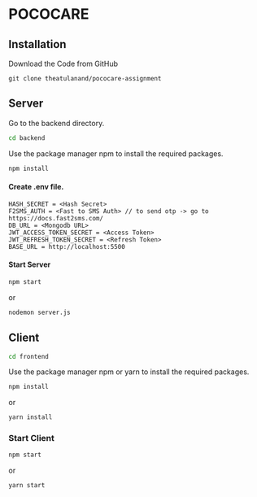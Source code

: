 # POCOCARE

## Installation

Download the Code from GitHub

```git
git clone theatulanand/pococare-assignment
```

## Server

Go to the backend directory.

```cmd
cd backend
```

Use the package manager npm to install the required packages.

```cmd
npm install
```

#### Create .env file.

```.env
HASH_SECRET = <Hash Secret>
F2SMS_AUTH = <Fast to SMS Auth> // to send otp -> go to https://docs.fast2sms.com/
DB_URL = <Mongodb URL>
JWT_ACCESS_TOKEN_SECRET = <Access Token>
JWT_REFRESH_TOKEN_SECRET = <Refresh Token>
BASE_URL = http://localhost:5500
```

#### Start Server

```cmd
npm start
```

or

```cmd
nodemon server.js
```

## Client

```cmd
cd frontend
```

Use the package manager npm or yarn to install the required packages.

```cmd
npm install
```

or

```cmd
yarn install
```

### Start Client

```cmd
npm start
```

or

```cmd
yarn start
```

